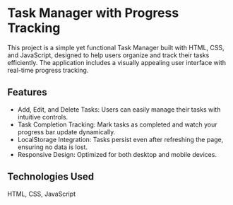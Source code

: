 # Task Manager with Progress Tracking
This project is a simple yet functional Task Manager built with HTML, CSS, and JavaScript, designed to help users organize and track their tasks efficiently. The application includes a visually appealing user interface with real-time progress tracking.

## Features
+ Add, Edit, and Delete Tasks: Users can easily manage their tasks with intuitive controls.
+ Task Completion Tracking: Mark tasks as completed and watch your progress bar update dynamically.
+ LocalStorage Integration: Tasks persist even after refreshing the page, ensuring no data is lost.
+ Responsive Design: Optimized for both desktop and mobile devices.

## Technologies Used
HTML, CSS, JavaScript
